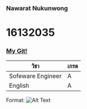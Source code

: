 ### Nawarat Nukunwong

# 16132035
### [My Git!](http://google.com)

วิชา | เกรด
---------- | ----------- 
Sofeware Engineer | A
English | A
Format: ![Alt Text](https://images.search.yahoo.com/images/view;_ylt=Awr9DWvdFghfyAsA7wmJzbkF;_ylu=X3oDMTIybGljZGYzBHNlYwNzcgRzbGsDaW1nBG9pZANhYjgwOWQ2MTVlYTE1ZWZjODg0MmNlZDAzODNiNmM3NgRncG9zAzMEaXQDYmluZw--?back=https%3A%2F%2Fimages.search.yahoo.com%2Fsearch%2Fimages%3Fp%3Dgot7%26fr%3Dmcafee%26fr2%3Dpiv-web%26tab%3Dorganic%26ri%3D3&w=1548&h=1024&imgurl=www.billboard.com%2Ffiles%2Fmedia%2Fgot7-2018-office-visit-billboard-1548.jpg&rurl=https%3A%2F%2Fwww.billboard.com%2Farticles%2Fnews%2Fconcerts%2F8465260%2Fgot7-barclays-center-concert-recap&size=1172.1KB&p=got7&oid=ab809d615ea15efc8842ced0383b6c76&fr2=piv-web&fr=mcafee&tt=GOT7+Concert+Recap%3A+K-Pop+Brightens+Up+Barclays+Center+%7C+Billboard&b=0&ni=21&no=3&ts=&tab=organic&sigr=cqcPrOnp6Ikc&sigb=d1fOne3yiMY2&sigi=dvOZYXbu8YVq&sigt=8iSRZ6DWXUfo&.crumb=zpnBEdfCP9J&fr=mcafee&fr2=piv-web)